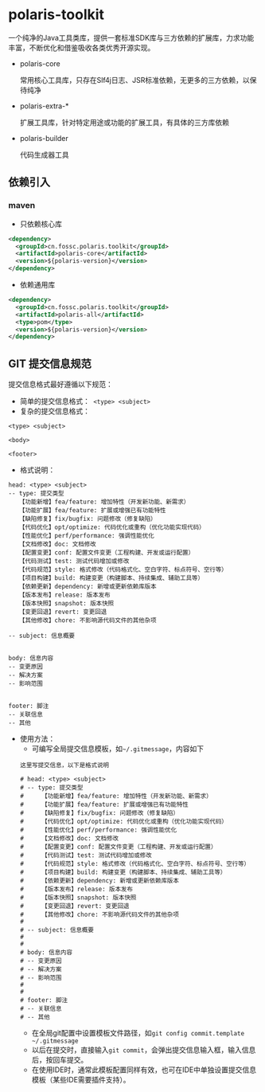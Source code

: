 # polaris-toolkit

一个纯净的Java工具类库，提供一套标准SDK库与三方依赖的扩展库，力求功能丰富，不断优化和借鉴吸收各类优秀开源实现。

- polaris-core

  常用核心工具库，只存在Slf4j日志、JSR标准依赖，无更多的三方依赖，以保待纯净

- polaris-extra-*

  扩展工具库，针对特定用途或功能的扩展工具，有具体的三方库依赖

- polaris-builder

  代码生成器工具

## 依赖引入

### maven

- 只依赖核心库
```xml
<dependency>
  <groupId>cn.fossc.polaris.toolkit</groupId>
  <artifactId>polaris-core</artifactId>
  <version>${polaris-version}</version>
</dependency>
```
- 依赖通用库
```xml
<dependency>
  <groupId>cn.fossc.polaris.toolkit</groupId>
  <artifactId>polaris-all</artifactId>
  <type>pom</type>
  <version>${polaris-version}</version>
</dependency>
```


## GIT 提交信息规范

提交信息格式最好遵循以下规范：

- 简单的提交信息格式：` <type> <subject>`
- 复杂的提交信息格式：
```
<type> <subject>

<body>

<footer>
```

- 格式说明：
```
head: <type> <subject>
-- type: 提交类型
   【功能新增】fea/feature: 增加特性（开发新功能、新需求）
   【功能扩展】fea/feature: 扩展或增强已有功能特性
   【缺陷修复】fix/bugfix: 问题修改（修复缺陷）
   【代码优化】opt/optimize: 代码优化或重构（优化功能实现代码）
   【性能优化】perf/performance: 强调性能优化
   【文档修改】doc: 文档修改
   【配置变更】conf: 配置文件变更（工程构建、开发或运行配置）
   【代码测试】test: 测试代码增加或修改
   【代码规范】style: 格式修改（代码格式化、空白字符、标点符号、空行等）
   【项目构建】build: 构建变更（构建脚本、持续集成、辅助工具等）
   【依赖更新】dependency: 新增或更新依赖库版本
   【版本发布】release: 版本发布
   【版本快照】snapshot: 版本快照
   【变更回退】revert: 变更回退
   【其他修改】chore: 不影响源代码文件的其他杂项

-- subject: 信息概要


body: 信息内容
-- 变更原因
-- 解决方案
-- 影响范围


footer: 脚注
-- 关联信息
-- 其他
```

- 使用方法：
  - 可编写全局提交信息模板，如`~/.gitmessage`，内容如下
  ```
  这里写提交信息，以下是格式说明

  # head: <type> <subject>
  # -- type: 提交类型
  #     【功能新增】fea/feature: 增加特性（开发新功能、新需求）
  #     【功能扩展】fea/feature: 扩展或增强已有功能特性
  #     【缺陷修复】fix/bugfix: 问题修改（修复缺陷）
  #     【代码优化】opt/optimize: 代码优化或重构（优化功能实现代码）
  #     【性能优化】perf/performance: 强调性能优化
  #     【文档修改】doc: 文档修改
  #     【配置变更】conf: 配置文件变更（工程构建、开发或运行配置）
  #     【代码测试】test: 测试代码增加或修改
  #     【代码规范】style: 格式修改（代码格式化、空白字符、标点符号、空行等）
  #     【项目构建】build: 构建变更（构建脚本、持续集成、辅助工具等）
  #     【依赖更新】dependency: 新增或更新依赖库版本
  #     【版本发布】release: 版本发布
  #     【版本快照】snapshot: 版本快照
  #     【变更回退】revert: 变更回退
  #     【其他修改】chore: 不影响源代码文件的其他杂项
  #
  # -- subject: 信息概要
  #
  #
  # body: 信息内容
  # -- 变更原因
  # -- 解决方案
  # -- 影响范围
  #
  #
  # footer: 脚注
  # -- 关联信息
  # -- 其他
  ```
  - 在全局git配置中设置模板文件路径，如`git config commit.template ~/.gitmessage`
  - 以后在提交时，直接输入`git commit`，会弹出提交信息输入框，输入信息后，按回车提交。
  - 在使用IDE时，通常此模板配置同样有效，也可在IDE中单独设置提交信息模板（某些IDE需要插件支持）。

